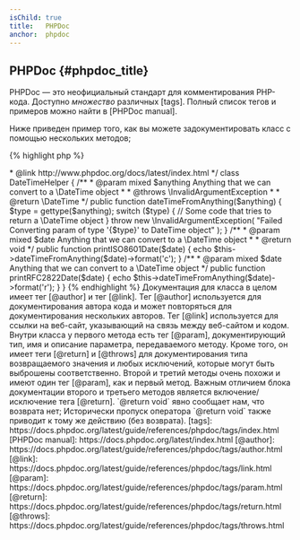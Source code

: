 ```yaml
---
isChild: true
title:   PHPDoc
anchor:  phpdoc
---
```


## PHPDoc {#phpdoc_title}

PHPDoc — это неофициальный стандарт для комментирования PHP-кода. Доступно *множество* различных [tags]. Полный список
тегов и примеров можно найти в [PHPDoc manual].

Ниже приведен пример того, как вы можете задокументировать класс с помощью нескольких методов;

{% highlight php %}
<?php
/**
 * @author A Name <a.name@example.com>
 * @link http://www.phpdoc.org/docs/latest/index.html
 */
class DateTimeHelper
{
    /**
     * @param mixed $anything Anything that we can convert to a \DateTime object
     *
     * @throws \InvalidArgumentException
     *
     * @return \DateTime
     */
    public function dateTimeFromAnything($anything)
    {
        $type = gettype($anything);

        switch ($type) {
            // Some code that tries to return a \DateTime object
        }

        throw new \InvalidArgumentException(
            "Failed Converting param of type '{$type}' to DateTime object"
        );
    }

    /**
     * @param mixed $date Anything that we can convert to a \DateTime object
     *
     * @return void
     */
    public function printISO8601Date($date)
    {
        echo $this->dateTimeFromAnything($date)->format('c');
    }

    /**
     * @param mixed $date Anything that we can convert to a \DateTime object
     */
    public function printRFC2822Date($date)
    {
        echo $this->dateTimeFromAnything($date)->format('r');
    }
}
{% endhighlight %}

Документация для класса в целом имеет тег [@author] и тег [@link]. Тег [@author] используется для документирования автора
кода и может повторяться для документирования нескольких авторов. Тег [@link] используется для ссылки на веб-сайт,
указывающий на связь между веб-сайтом и кодом.

Внутри класса у первого метода есть тег [@param], документирующий тип, имя и описание параметра, передаваемого методу.
Кроме того, он имеет теги [@return] и [@throws] для документирования типа возвращаемого значения и любых исключений,
которые могут быть выброшены соответственно.

Второй и третий методы очень похожи и имеют один тег [@param], как и первый метод. Важным отличием блока документации
второго и третьего методов является включение/исключение тега [@return]. `@return void` явно сообщает нам, что возврата
нет; Исторически пропуск оператора `@return void` также приводит к тому же действию (без возврата).

[tags]: https://docs.phpdoc.org/latest/guide/references/phpdoc/tags/index.html
[PHPDoc manual]: https://docs.phpdoc.org/latest/index.html
[@author]: https://docs.phpdoc.org/latest/guide/references/phpdoc/tags/author.html
[@link]: https://docs.phpdoc.org/latest/guide/references/phpdoc/tags/link.html
[@param]: https://docs.phpdoc.org/latest/guide/references/phpdoc/tags/param.html
[@return]: https://docs.phpdoc.org/latest/guide/references/phpdoc/tags/return.html
[@throws]: https://docs.phpdoc.org/latest/guide/references/phpdoc/tags/throws.html
